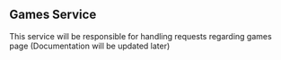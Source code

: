 ## Games Service
This service will be responsible for handling requests regarding games page
(Documentation will be updated later)